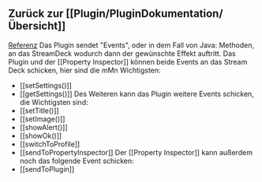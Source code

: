 ## Zurück zur [[Plugin/PluginDokumentation/Übersicht]]

[Referenz](https://docs.elgato.com/sdk/plugins/events-sent)
Das Plugin sendet "Events", oder in dem Fall von Java: Methoden, an das StreamDeck wodurch dann der gewünschte Effekt auftritt.
Das Plugin und der [[Property Inspector]] können beide Events an das Stream Deck schicken, hier sind die mMn Wichtigsten:  
- [[setSettings()]]
- [[getSettings()]]
Des Weiteren kann das Plugin weitere Events schicken, die Wichtigsten sind:
- [[setTitle()]]
- [[setImage()]]
- [[showAlert()]]
- [[showOk()]]
- [[switchToProfile]]
- [[sendToPropertyInspector]]
Der [[Property Inspector]] kann außerdem noch das folgende Event schicken:
- [[sendToPlugin]]
